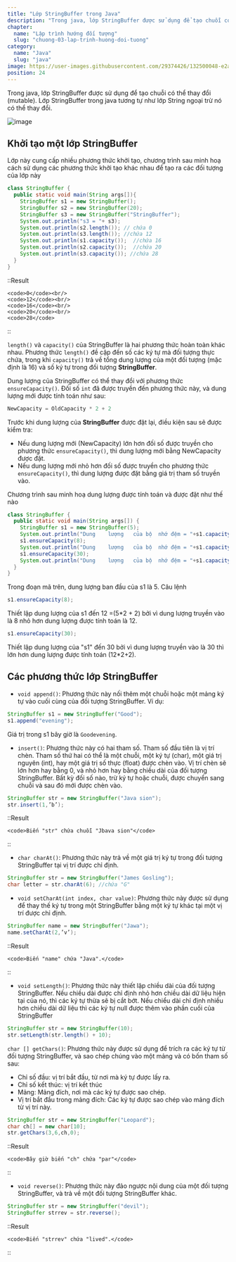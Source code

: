 ```yaml
---
title: "Lớp StringBuffer trong Java"
description: "Trong java, lớp StringBuffer được sử dụng để tạo chuỗi có thể thay đổi (mutable). Lớp StringBuffer trong java tương tự như lớp String ngoại trừ nó có thể thay đổi."
chapter:
  name: "Lập trình hướng đối tượng"
  slug: "chuong-03-lap-trinh-huong-doi-tuong"
category:
  name: "Java"
  slug: "java"
image: https://user-images.githubusercontent.com/29374426/132500048-e2a8272c-e223-4bef-a04e-36a79c9e78d6.png
position: 24
---
```


Trong java, lớp StringBuffer được sử dụng để tạo chuỗi có thể thay đổi (mutable). Lớp StringBuffer trong java tương tự như lớp String ngoại trừ nó có thể thay đổi.

![image](https://user-images.githubusercontent.com/29374426/132500048-e2a8272c-e223-4bef-a04e-36a79c9e78d6.png)

## Khởi tạo một lớp StringBuffer

Lớp này cung cấp nhiều phương thức khởi tạo, chương trình sau minh hoạ cách sử dụng các phương thức khởi tạo khác nhau để tạo ra các đối tượng của lớp này

```java
class StringBuffer {
  public static void main(String args[]){
    StringBuffer s1 = new StringBuffer();
    StringBuffer s2 = new StringBuffer(20);
    StringBuffer s3 = new StringBuffer("StringBuffer");
    System.out.println("s3 = "+ s3);
    System.out.println(s2.length()); // chứa 0
    System.out.println(s3.length()); //chứa 12
    System.out.println(s1.capacity());  //chứa 16
    System.out.println(s2.capacity());  //chứa 20
    System.out.println(s3.capacity()); //chứa 28
  }
}
```

::Result

    <code>0</code><br/>
    <code>12</code><br/>
    <code>16</code><br/>
    <code>20</code><br/>
    <code>28</code>

::

`length()` và `capacity()` của StringBuffer là hai phương thức hoàn toàn khác nhau. Phương thức `length()` đề cập đến số các ký tự mà đối tượng thực chứa, trong khi `capacity()` trả về tổng dung lượng của một đối tượng (mặc định là 16) và số ký tự trong đối tượng **StringBuffer**.

Dung lượng của StringBuffer có thể thay đổi với phương thức `ensureCapacity()`. Đối số `int` đã được truyền đến phương thức này, và dung lượng mới được tính toán như sau:

```java
NewCapacity = OldCapacity * 2 + 2
```

Trước khi dung lượng của **StringBuffer** được đặt lại, điều kiện sau sẽ được kiểm tra:

- Nếu dung lượng mới (NewCapacity) lớn hơn đối số được truyền cho phương thức `ensureCapacity()`, thì dung lượng mới bằng NewCapacity được đặt.
- Nếu dung lượng mới nhỏ hơn đối số được truyền cho phương thức `ensureCapacity()`, thì dung lượng được đặt bằng giá trị tham số truyền vào.

<div class="example">Chương trình sau minh hoạ dung lượng được tính toán và được đặt như thế nào</div>

```java
class StringBuffer {
  public static void main(String args[]) {
    StringBuffer s1 = new StringBuffer(5);
    System.out.println("Dung	lượng	của	bộ	nhớ	đệm	= "+s1.capacity()); //chứa 5
    s1.ensureCapacity(8);
    System.out.println("Dung	lượng	của	bộ	nhớ	đệm	= "+s1.capacity()); //chứa 12
    s1.ensureCapacity(30);
    System.out.println("Dung	lượng	của	bộ	nhớ	đệm	= "+s1.capacity()); // chứa 30
  }
}
```

Trong đoạn mã trên, dung lượng ban đầu của s1 là 5. Câu lệnh

```java
s1.ensureCapacity(8);
```

Thiết lập dung lượng của s1 đến 12 =(5\*2 + 2) bởi vì dung lượng truyền vào là 8 nhỏ hơn dung lượng được tính toán là 12.

```java
s1.ensureCapacity(30);
```

Thiết lập dung lượng của "s1" đến 30 bởi vì dung lượng truyền vào là 30 thì lớn hơn dung lượng được tính toán (12\*2+2).

## Các phương thức lớp StringBuffer

- `void append()`: Phương thức này nối thêm một chuỗi hoặc một mảng ký tự vào cuối cùng của đối tượng StringBuffer. Ví dụ:

```java
StringBuffer s1 = new StringBuffer("Good");
s1.append("evening");
```

Giá trị trong s1 bây giờ là `Goodevening`.

- `insert()`: Phương thức này có hai tham số. Tham số đầu tiên là vị trí chèn. Tham số thứ hai có thể là một chuỗi, một ký tự (char), một giá trị nguyên (int), hay một giá trị số thực (float) được chèn vào. Vị trí chèn sẽ lớn hơn hay bằng 0, và nhỏ hơn hay bằng chiều dài của đối tượng StringBuffer. Bất kỳ đối số nào, trừ ký tự hoặc chuỗi, được chuyển sang chuỗi và sau đó mới được chèn vào.

```java
StringBuffer str = new StringBuffer("Java sion");
str.insert(1,’b’);
```

::Result

    <code>Biến "str" chứa chuỗi "Jbava sion"</code>

::

- `char charAt()`: Phương thức này trả về một giá trị ký tự trong đối tượng StringBuffer tại vị trí được chỉ định.

```java
StringBuffer str = new StringBuffer("James Gosling");
char letter = str.charAt(6); //chứa "G"
```

- `void setCharAt(int index, char value)`: Phương thức này được sử dụng để thay thế ký tự trong một StringBuffer bằng một ký tự khác tại một vị trí được chỉ định.

```java
StringBuffer name = new StringBuffer("Jawa");
name.setCharAt(2,’v’);
```

::Result

    <code>Biến "name" chứa "Java".</code>

::

- `void setLength()`: Phương thức này thiết lập chiều dài của đối tượng StringBuffer. Nếu chiều dài được chỉ định nhỏ hơn chiều dài dữ liệu hiện tại của nó, thì các ký tự thừa sẽ bị cắt bớt. Nếu chiểu dài chỉ định nhiều hơn chiều dài dữ liệu thì các ký tự null được thêm vào phần cuối của StringBuffer

```java
StringBuffer str = new StringBuffer(10);
str.setLength(str.length() + 10);
```

`char [] getChars()`: Phương thức này được sử dụng để trích ra các ký tự từ đối tượng StringBuffer, và sao chép chúng vào một mảng và có bốn tham số sau:

- Chỉ số đầu: vị trí bắt đầu, từ nơi mà ký tự được lấy ra.
- Chỉ số kết thúc: vị trí kết thúc
- Mảng: Mảng đích, nơi mà các ký tự được sao chép.
- Vị trí bắt đầu trong mảng đích: Các ký tự được sao chép vào mảng đích từ vị trí này.

```java
StringBuffer str = new StringBuffer("Leopard");
char ch[] = new char[10];
str.getChars(3,6,ch,0);
```

::Result

    <code>Bây giờ biến "ch" chứa "par"</code>

::

- `void reverse()`: Phương thức này đảo ngược nội dung của một đối tượng StringBuffer, và trả về một đối tượng StringBuffer khác.

```java
StringBuffer str = new StringBuffer("devil");
StringBuffer strrev = str.reverse();
```

::Result

    <code>Biến "strrev" chứa "lived".</code>

::
